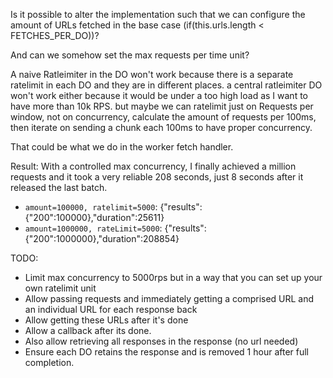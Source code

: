 Is it possible to alter the implementation such that we can configure the amount of URLs fetched in the base case (if(this.urls.length < FETCHES_PER_DO))?

And can we somehow set the max requests per time unit?

A naive Ratleimiter in the DO won't work because there is a separate ratelimit in each DO and they are in different places. a central ratleimiter DO won't work either because it would be under a too high load as I want to have more than 10k RPS. but maybe we can ratelimit just on Requests per window, not on concurrency, calculate the amount of requests per 100ms, then iterate on sending a chunk each 100ms to have proper concurrency.

That could be what we do in the worker fetch handler.

Result: With a controlled max concurrency, I finally achieved a million requests and it took a very reliable 208 seconds, just 8 seconds after it released the last batch.

- `amount=100000, ratelimit=5000`: {"results":{"200":100000},"duration":25611}
- `amount=1000000, rateLimit=5000`: {"results":{"200":1000000},"duration":208854}

TODO:

- Limit max concurrency to 5000rps but in a way that you can set up your own ratelimit unit
- Allow passing requests and immediately getting a comprised URL and an individual URL for each response back
- Allow getting these URLs after it's done
- Allow a callback after its done.
- Also allow retrieving all responses in the response (no url needed)
- Ensure each DO retains the response and is removed 1 hour after full completion.
